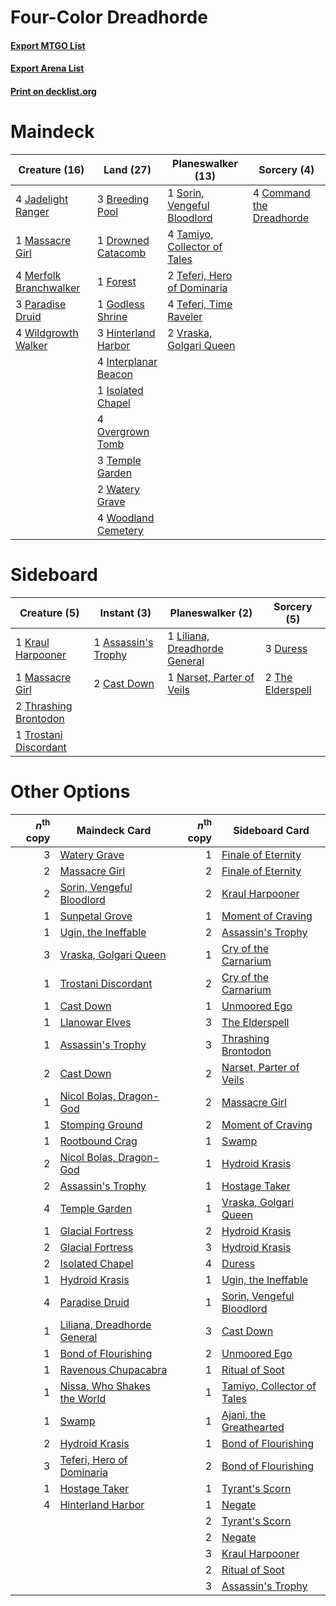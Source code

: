 # Four-Color Dreadhorde

#### [Export MTGO List](../collection/Four-Color%20Dreadhorde/Four-Color%20Dreadhorde.txt)
#### [Export Arena List](../collection/Four-Color%20Dreadhorde/Four-Color%20Dreadhorde_arena.txt)
#### [Print on decklist.org](http://decklist.org/?deckmain=3%09Breeding%20Pool%0A4%09Command%20the%20Dreadhorde%0A1%09Drowned%20Catacomb%0A1%09Forest%0A1%09Godless%20Shrine%0A3%09Hinterland%20Harbor%0A4%09Interplanar%20Beacon%0A1%09Isolated%20Chapel%0A4%09Jadelight%20Ranger%0A1%09Massacre%20Girl%0A4%09Merfolk%20Branchwalker%0A4%09Overgrown%20Tomb%0A3%09Paradise%20Druid%0A1%09Sorin,%20Vengeful%20Bloodlord%0A4%09Tamiyo,%20Collector%20of%20Tales%0A2%09Teferi,%20Hero%20of%20Dominaria%0A4%09Teferi,%20Time%20Raveler%0A3%09Temple%20Garden%0A2%09Vraska,%20Golgari%20Queen%0A2%09Watery%20Grave%0A4%09Wildgrowth%20Walker%0A4%09Woodland%20Cemetery&deckside=1%09Assassin's%20Trophy%0A2%09Cast%20Down%0A3%09Duress%0A1%09Kraul%20Harpooner%0A1%09Liliana,%20Dreadhorde%20General%0A1%09Massacre%20Girl%0A1%09Narset,%20Parter%20of%20Veils%0A2%09The%20Elderspell%0A2%09Thrashing%20Brontodon%0A1%09Trostani%20Discordant)
# Maindeck

|                                          Creature (16)                                          |                                           Land (27)                                           |                                           Planeswalker (13)                                           |                                            Sorcery (4)                                            |
|-------------------------------------------------------------------------------------------------|-----------------------------------------------------------------------------------------------|-------------------------------------------------------------------------------------------------------|---------------------------------------------------------------------------------------------------|
|4 [Jadelight Ranger](http://gatherer.wizards.com/Pages/Card/Details.aspx?multiverseid=439793)    |3 [Breeding Pool](http://gatherer.wizards.com/Pages/Card/Details.aspx?multiverseid=97088)      |1 [Sorin, Vengeful Bloodlord](http://gatherer.wizards.com/Pages/Card/Details.aspx?multiverseid=461144) |4 [Command the Dreadhorde](http://gatherer.wizards.com/Pages/Card/Details.aspx?multiverseid=461009)|
|1 [Massacre Girl](http://gatherer.wizards.com/Pages/Card/Details.aspx?multiverseid=461026)       |1 [Drowned Catacomb](http://gatherer.wizards.com/Pages/Card/Details.aspx?multiverseid=430633)  |4 [Tamiyo, Collector of Tales](http://gatherer.wizards.com/Pages/Card/Details.aspx?multiverseid=461147)|                                                                                                   |
|4 [Merfolk Branchwalker](http://gatherer.wizards.com/Pages/Card/Details.aspx?multiverseid=435353)|1 [Forest](http://gatherer.wizards.com/Pages/Card/Details.aspx?multiverseid=439860)            |2 [Teferi, Hero of Dominaria](http://gatherer.wizards.com/Pages/Card/Details.aspx?multiverseid=443095) |                                                                                                   |
|3 [Paradise Druid](http://gatherer.wizards.com/Pages/Card/Details.aspx?multiverseid=461098)      |1 [Godless Shrine](http://gatherer.wizards.com/Pages/Card/Details.aspx?multiverseid=405099)    |4 [Teferi, Time Raveler](http://gatherer.wizards.com/Pages/Card/Details.aspx?multiverseid=461148)      |                                                                                                   |
|4 [Wildgrowth Walker](http://gatherer.wizards.com/Pages/Card/Details.aspx?multiverseid=435372)   |3 [Hinterland Harbor](http://gatherer.wizards.com/Pages/Card/Details.aspx?multiverseid=443128) |2 [Vraska, Golgari Queen](http://gatherer.wizards.com/Pages/Card/Details.aspx?multiverseid=452963)     |                                                                                                   |
|                                                                                                 |4 [Interplanar Beacon](http://gatherer.wizards.com/Pages/Card/Details.aspx?multiverseid=461174)|                                                                                                       |                                                                                                   |
|                                                                                                 |1 [Isolated Chapel](http://gatherer.wizards.com/Pages/Card/Details.aspx?multiverseid=443129)   |                                                                                                       |                                                                                                   |
|                                                                                                 |4 [Overgrown Tomb](http://gatherer.wizards.com/Pages/Card/Details.aspx?multiverseid=405103)    |                                                                                                       |                                                                                                   |
|                                                                                                 |3 [Temple Garden](http://gatherer.wizards.com/Pages/Card/Details.aspx?multiverseid=405112)     |                                                                                                       |                                                                                                   |
|                                                                                                 |2 [Watery Grave](http://gatherer.wizards.com/Pages/Card/Details.aspx?multiverseid=405114)      |                                                                                                       |                                                                                                   |
|                                                                                                 |4 [Woodland Cemetery](http://gatherer.wizards.com/Pages/Card/Details.aspx?multiverseid=443136) |                                                                                                       |                                                                                                   |


# Sideboard

|                                          Creature (5)                                          |                                         Instant (3)                                          |                                            Planeswalker (2)                                            |                                        Sorcery (5)                                        |
|------------------------------------------------------------------------------------------------|----------------------------------------------------------------------------------------------|--------------------------------------------------------------------------------------------------------|-------------------------------------------------------------------------------------------|
|1 [Kraul Harpooner](http://gatherer.wizards.com/Pages/Card/Details.aspx?multiverseid=452886)    |1 [Assassin's Trophy](http://gatherer.wizards.com/Pages/Card/Details.aspx?multiverseid=452902)|1 [Liliana, Dreadhorde General](http://gatherer.wizards.com/Pages/Card/Details.aspx?multiverseid=461024)|3 [Duress](http://gatherer.wizards.com/Pages/Card/Details.aspx?multiverseid=14557)         |
|1 [Massacre Girl](http://gatherer.wizards.com/Pages/Card/Details.aspx?multiverseid=461026)      |2 [Cast Down](http://gatherer.wizards.com/Pages/Card/Details.aspx?multiverseid=442969)        |1 [Narset, Parter of Veils](http://gatherer.wizards.com/Pages/Card/Details.aspx?multiverseid=460988)    |2 [The Elderspell](http://gatherer.wizards.com/Pages/Card/Details.aspx?multiverseid=461016)|
|2 [Thrashing Brontodon](http://gatherer.wizards.com/Pages/Card/Details.aspx?multiverseid=456570)|                                                                                              |                                                                                                        |                                                                                           |
|1 [Trostani Discordant](http://gatherer.wizards.com/Pages/Card/Details.aspx?multiverseid=452958)|                                                                                              |                                                                                                        |                                                                                           |


# Other Options

|*n*<sup>th</sup> copy|                                            Maindeck Card                                             |*n*<sup>th</sup> copy|                                           Sideboard Card                                            |
|--------------------:|------------------------------------------------------------------------------------------------------|--------------------:|-----------------------------------------------------------------------------------------------------|
|                    3|[Watery Grave](http://gatherer.wizards.com/Pages/Card/Details.aspx?multiverseid=405114)               |                    1|[Finale of Eternity](http://gatherer.wizards.com/Pages/Card/Details.aspx?multiverseid=461018)        |
|                    2|[Massacre Girl](http://gatherer.wizards.com/Pages/Card/Details.aspx?multiverseid=461026)              |                    2|[Finale of Eternity](http://gatherer.wizards.com/Pages/Card/Details.aspx?multiverseid=461018)        |
|                    2|[Sorin, Vengeful Bloodlord](http://gatherer.wizards.com/Pages/Card/Details.aspx?multiverseid=461144)  |                    2|[Kraul Harpooner](http://gatherer.wizards.com/Pages/Card/Details.aspx?multiverseid=452886)           |
|                    1|[Sunpetal Grove](http://gatherer.wizards.com/Pages/Card/Details.aspx?multiverseid=420946)             |                    1|[Moment of Craving](http://gatherer.wizards.com/Pages/Card/Details.aspx?multiverseid=439736)         |
|                    1|[Ugin, the Ineffable](http://gatherer.wizards.com/Pages/Card/Details.aspx?multiverseid=460929)        |                    2|[Assassin's Trophy](http://gatherer.wizards.com/Pages/Card/Details.aspx?multiverseid=452902)         |
|                    3|[Vraska, Golgari Queen](http://gatherer.wizards.com/Pages/Card/Details.aspx?multiverseid=452963)      |                    1|[Cry of the Carnarium](http://gatherer.wizards.com/Pages/Card/Details.aspx?multiverseid=457214)      |
|                    1|[Trostani Discordant](http://gatherer.wizards.com/Pages/Card/Details.aspx?multiverseid=452958)        |                    2|[Cry of the Carnarium](http://gatherer.wizards.com/Pages/Card/Details.aspx?multiverseid=457214)      |
|                    1|[Cast Down](http://gatherer.wizards.com/Pages/Card/Details.aspx?multiverseid=442969)                  |                    1|[Unmoored Ego](http://gatherer.wizards.com/Pages/Card/Details.aspx?multiverseid=452962)              |
|                    1|[Llanowar Elves](http://gatherer.wizards.com/Pages/Card/Details.aspx?multiverseid=129626)             |                    3|[The Elderspell](http://gatherer.wizards.com/Pages/Card/Details.aspx?multiverseid=461016)            |
|                    1|[Assassin's Trophy](http://gatherer.wizards.com/Pages/Card/Details.aspx?multiverseid=452902)          |                    3|[Thrashing Brontodon](http://gatherer.wizards.com/Pages/Card/Details.aspx?multiverseid=456570)       |
|                    2|[Cast Down](http://gatherer.wizards.com/Pages/Card/Details.aspx?multiverseid=442969)                  |                    2|[Narset, Parter of Veils](http://gatherer.wizards.com/Pages/Card/Details.aspx?multiverseid=460988)   |
|                    1|[Nicol Bolas, Dragon-God](http://gatherer.wizards.com/Pages/Card/Details.aspx?multiverseid=463947)    |                    2|[Massacre Girl](http://gatherer.wizards.com/Pages/Card/Details.aspx?multiverseid=461026)             |
|                    1|[Stomping Ground](http://gatherer.wizards.com/Pages/Card/Details.aspx?multiverseid=405110)            |                    2|[Moment of Craving](http://gatherer.wizards.com/Pages/Card/Details.aspx?multiverseid=439736)         |
|                    1|[Rootbound Crag](http://gatherer.wizards.com/Pages/Card/Details.aspx?multiverseid=420934)             |                    1|[Swamp](http://gatherer.wizards.com/Pages/Card/Details.aspx?multiverseid=439858)                     |
|                    2|[Nicol Bolas, Dragon-God](http://gatherer.wizards.com/Pages/Card/Details.aspx?multiverseid=463947)    |                    1|[Hydroid Krasis](http://gatherer.wizards.com/Pages/Card/Details.aspx?multiverseid=457327)            |
|                    2|[Assassin's Trophy](http://gatherer.wizards.com/Pages/Card/Details.aspx?multiverseid=452902)          |                    1|[Hostage Taker](http://gatherer.wizards.com/Pages/Card/Details.aspx?multiverseid=435379)             |
|                    4|[Temple Garden](http://gatherer.wizards.com/Pages/Card/Details.aspx?multiverseid=405112)              |                    1|[Vraska, Golgari Queen](http://gatherer.wizards.com/Pages/Card/Details.aspx?multiverseid=452963)     |
|                    1|[Glacial Fortress](http://gatherer.wizards.com/Pages/Card/Details.aspx?multiverseid=190562)           |                    2|[Hydroid Krasis](http://gatherer.wizards.com/Pages/Card/Details.aspx?multiverseid=457327)            |
|                    2|[Glacial Fortress](http://gatherer.wizards.com/Pages/Card/Details.aspx?multiverseid=190562)           |                    3|[Hydroid Krasis](http://gatherer.wizards.com/Pages/Card/Details.aspx?multiverseid=457327)            |
|                    2|[Isolated Chapel](http://gatherer.wizards.com/Pages/Card/Details.aspx?multiverseid=443129)            |                    4|[Duress](http://gatherer.wizards.com/Pages/Card/Details.aspx?multiverseid=14557)                     |
|                    1|[Hydroid Krasis](http://gatherer.wizards.com/Pages/Card/Details.aspx?multiverseid=457327)             |                    1|[Ugin, the Ineffable](http://gatherer.wizards.com/Pages/Card/Details.aspx?multiverseid=460929)       |
|                    4|[Paradise Druid](http://gatherer.wizards.com/Pages/Card/Details.aspx?multiverseid=461098)             |                    1|[Sorin, Vengeful Bloodlord](http://gatherer.wizards.com/Pages/Card/Details.aspx?multiverseid=461144) |
|                    1|[Liliana, Dreadhorde General](http://gatherer.wizards.com/Pages/Card/Details.aspx?multiverseid=461024)|                    3|[Cast Down](http://gatherer.wizards.com/Pages/Card/Details.aspx?multiverseid=442969)                 |
|                    1|[Bond of Flourishing](http://gatherer.wizards.com/Pages/Card/Details.aspx?multiverseid=461082)        |                    2|[Unmoored Ego](http://gatherer.wizards.com/Pages/Card/Details.aspx?multiverseid=452962)              |
|                    1|[Ravenous Chupacabra](http://gatherer.wizards.com/Pages/Card/Details.aspx?multiverseid=442093)        |                    1|[Ritual of Soot](http://gatherer.wizards.com/Pages/Card/Details.aspx?multiverseid=452834)            |
|                    1|[Nissa, Who Shakes the World](http://gatherer.wizards.com/Pages/Card/Details.aspx?multiverseid=461096)|                    1|[Tamiyo, Collector of Tales](http://gatherer.wizards.com/Pages/Card/Details.aspx?multiverseid=461147)|
|                    1|[Swamp](http://gatherer.wizards.com/Pages/Card/Details.aspx?multiverseid=439858)                      |                    1|[Ajani, the Greathearted](http://gatherer.wizards.com/Pages/Card/Details.aspx?multiverseid=461111)   |
|                    2|[Hydroid Krasis](http://gatherer.wizards.com/Pages/Card/Details.aspx?multiverseid=457327)             |                    1|[Bond of Flourishing](http://gatherer.wizards.com/Pages/Card/Details.aspx?multiverseid=461082)       |
|                    3|[Teferi, Hero of Dominaria](http://gatherer.wizards.com/Pages/Card/Details.aspx?multiverseid=443095)  |                    2|[Bond of Flourishing](http://gatherer.wizards.com/Pages/Card/Details.aspx?multiverseid=461082)       |
|                    1|[Hostage Taker](http://gatherer.wizards.com/Pages/Card/Details.aspx?multiverseid=435379)              |                    1|[Tyrant's Scorn](http://gatherer.wizards.com/Pages/Card/Details.aspx?multiverseid=461152)            |
|                    4|[Hinterland Harbor](http://gatherer.wizards.com/Pages/Card/Details.aspx?multiverseid=443128)          |                    1|[Negate](http://gatherer.wizards.com/Pages/Card/Details.aspx?multiverseid=423707)                    |
|                     |                                                                                                      |                    2|[Tyrant's Scorn](http://gatherer.wizards.com/Pages/Card/Details.aspx?multiverseid=461152)            |
|                     |                                                                                                      |                    2|[Negate](http://gatherer.wizards.com/Pages/Card/Details.aspx?multiverseid=423707)                    |
|                     |                                                                                                      |                    3|[Kraul Harpooner](http://gatherer.wizards.com/Pages/Card/Details.aspx?multiverseid=452886)           |
|                     |                                                                                                      |                    2|[Ritual of Soot](http://gatherer.wizards.com/Pages/Card/Details.aspx?multiverseid=452834)            |
|                     |                                                                                                      |                    3|[Assassin's Trophy](http://gatherer.wizards.com/Pages/Card/Details.aspx?multiverseid=452902)         |

